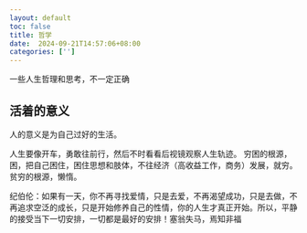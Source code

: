 ```yaml
---
layout: default
toc: false
title: 哲学
date:  2024-09-21T14:57:06+08:00
categories: ['']
---
```


一些人生哲理和思考，不一定正确

<!--more-->


## 活着的意义

 人的意义是为自己过好的生活。

 人生要像开车，勇敢往前行，然后不时看看后视镜观察人生轨迹。
 穷困的根源， 困，把自己困住，困住思想和肢体，不往经济（高收益工作，商务）发展，就穷。
 贫穷的根源，懒惰。

纪伯伦：如果有一天，你不再寻找爱情，只是去爱，不再渴望成功，只是去做，不再追求空泛的成长，只是开始修养自己的性情，你的人生才真正开始。所以，平静的接受当下一切安排，一切都是最好的安排！塞翁失马，焉知非福

